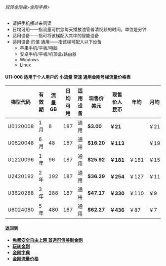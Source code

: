 ###### 玩转金刚梯>金刚字典>

- 请把手机横过来阅读
- 日均可用——指流量可供您每天播放油管普清视频的时间。单位是分钟
- 适用设备——指可将该梯配入其中的智能设备
- 适用设备 的值 通用——指该梯可配入以下设备
  - 苹果手机/平板/电脑
  - 安卓手机/平板/机顶盒/路由器
  - Windows
  - Linux

#### U11-008 适用于个人用户的<strong> 小流量 常速 <strong>通用金刚号梯流量价格表

|梯型代码 |有效期|流量  GB|日均可用|适用设备|现售价美元|现售价人民币|年均  |月均  |日均|
|--------|-----|------|--------------|------|------|-------|-----|-----|-----|
|U0120008 |1月	|8	|187	| 通用 | <strong> $3.00	| <strong> ￥21 |	|￥21	|￥0.70	|																		
|U0620048 |6月	|48	|187	| 通用 | <strong> $16.20	| <strong> ￥113|	|￥19	|￥0.63	|																		
|U1220096 |1年	|96	|187	| 通用 | <strong> $25.92	| <strong> ￥181|￥181	|￥15	|￥0.50	|																		
|U2420192 |2年	|192	|187	| 通用 | <strong> $36.29	| <strong> ￥254|￥127	|￥11	|￥0.35	|																		
|U3620288 |3年	|288	|187	| 通用 | <strong> $47.17	| <strong> ￥330|￥110	|￥9	|￥0.31	|																		
|U6024080 |5年	|480	|187	| 通用 | <strong> $62.27	| <strong> ￥436|￥87	|￥7	|￥0.24	|																		

#### 返回到
- [免费安全自由上网 首选可信美制金刚](https://github.com/a2zitpro/web/blob/master/%E5%BE%80%E5%90%8E%E7%BF%BB.md)
- [玩转金刚](https://github.com/a2zitpro/web/blob/master/LadderFree/A.md)
- [金刚字典](https://github.com/a2zitpro/web/blob/master/LadderFree/kkDictionary/KKDictionary.md)
- [金刚流量价格](https://github.com/a2zitpro/web/blob/master/LadderFree/kkDictionary/Price/KKDTPrice.md)

